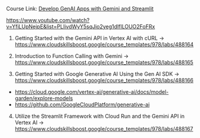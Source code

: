 Course Link: [Develop GenAI Apps with Gemini and Streamlit](https://www.cloudskillsboost.google/course_templates/978)

https://www.youtube.com/watch?v=YfiLUpNejpE&list=PLIivdWyY5sqJio2yeg1dlfILOUO2FoFRx

1. Getting Started with the Gemini API in Vertex AI with cURL -> https://www.cloudskillsboost.google/course_templates/978/labs/488164

2. Introduction to Function Calling with Gemini -> https://www.cloudskillsboost.google/course_templates/978/labs/488165

3. Getting Started with Google Generative AI Using the Gen AI SDK -> https://www.cloudskillsboost.google/course_templates/978/labs/488166
  - https://cloud.google.com/vertex-ai/generative-ai/docs/model-garden/explore-models
  - https://github.com/GoogleCloudPlatform/generative-ai

4. Utilize the Streamlit Framework with Cloud Run and the Gemini API in Vertex AI -> https://www.cloudskillsboost.google/course_templates/978/labs/488167